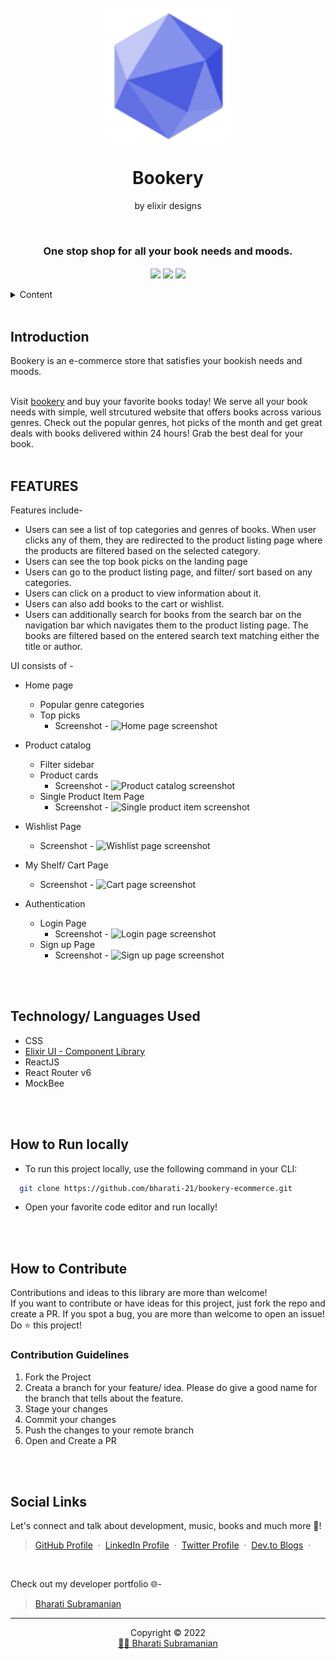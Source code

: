 <h1 align="center">
  <br />
  <a href="https://bookery.netlify.app/">
      <img src="https://github.com/bharati-21/elixir-ui/blob/9e0021ca0eb8952f6bf408d9f2a119439ac359a2/logo-assets/elixir-logo.png" alt="Elixir UI" width="200"></a>
  <br />
  <br />
  Bookery 
</h1>
<p align="center">by elixir designs</p>
<br />
<h3 align="center">
    One stop shop for all your book needs and moods.
</h3>

<div align="center">
<img src="https://img.shields.io/badge/version-v1-green" align="center"/>
<img src="https://img.shields.io/badge/label-open--source-blue" align="center"/>
    <a href="https://app.netlify.com/sites/bookery/deploys" align="center">
        <img src="https://api.netlify.com/api/v1/badges/8b083945-912e-4f2d-90fd-9f8bcf06aeee/deploy-status" align="center"/>
    </a>
</div>
<br />

<!-- TABLE OF CONTENTS -->
<details>
    <summary>Content</summary>
    <ol>
        <li><a href="#introduction">Introduction</a></li>
        <li><a href="#features">Features</a></li>
        <li><a href="#technology-languages-used">Technology/ Languages Used</a></li>
        <li><a href="#how-to-run-locally">How to Run Locally</a></li>
        <li><a href="#how-to-contribute">How to Contribute</a></li>
        <li><a href="#social-links">Social Links</a></li>
    </ol>
</details>

<br />

<!-- Project Introduction -->
## **Introduction**
<p>
    Bookery is an e-commerce store that satisfies your bookish needs and moods. 
</p>
<br />
Visit <a href="https://bookery.netlify.app/">bookery</a> and buy your favorite books today! We serve all your book needs with simple, well strcutured website that offers books across various genres. Check out the popular genres, hot picks of the month and get great deals with books delivered within 24 hours! Grab the best deal for your book. 

<br />
<br />
<!-- FEATURES -->

## **FEATURES**

Features include-
- Users can see a list of top categories and genres of books. When user clicks any of them, they are redirected to the product listing page where the products are filtered based on the selected category.
- Users can see the top book picks on the landing page
- Users can go to the product listing page, and filter/ sort based on any categories.
- Users can click on a product to view information about it.
- Users can also add books to the cart or wishlist.
- Users can additionally search for books from the search bar on the navigation bar which navigates them to the product listing page. The books are filtered based on the entered search text matching either the title or author.

UI consists of -
- Home page
  - Popular genre categories
  - Top picks
    - Screenshot - ![Home page screenshot](https://user-images.githubusercontent.com/51514137/162260696-92795832-5188-4098-8d5c-0bb7262dbc6a.png)
   
- Product catalog
  - Filter sidebar
  - Product cards
    - Screenshot - ![Product catalog screenshot](https://user-images.githubusercontent.com/51514137/162260781-4945b7bf-12b4-4dd7-ad59-01ec6f2a90b2.png)
  - Single Product Item Page
    - Screenshot - ![Single product item screenshot](https://user-images.githubusercontent.com/51514137/162261412-d59fe97c-cfe9-4d82-a9e5-1ee16af32348.png)
   
- Wishlist Page
    - Screenshot - ![Wishlist page screenshot](https://user-images.githubusercontent.com/51514137/162260948-182a6617-7ebb-44b3-9ad2-185a6db17058.png)
    
- My Shelf/ Cart Page
    - Screenshot -  ![Cart page screenshot](https://user-images.githubusercontent.com/51514137/162261164-86edad75-b6cf-4ef4-b941-9357ec4e5d22.png)
   
- Authentication
  - Login Page
    - Screenshot - ![Login page screenshot](https://user-images.githubusercontent.com/51514137/162261528-da586f0b-b79b-4235-94ba-c130ae6a1ca9.png)
  - Sign up Page
    - Screenshot - ![Sign up page screenshot](https://user-images.githubusercontent.com/51514137/162261883-d382a5ce-ba12-4aa5-a6e1-b86a9e7c2802.png)

<br />
<br />
<!-- BUILT WITH -->

## **Technology/ Languages Used**

- CSS
- <a href="https://elixir-ui.netlify.app/">Elixir UI - Component Library</a>
- ReactJS
- React Router v6
- MockBee

<br />
<br />
<!-- HOW TO RUN LOCALLY -->

## **How to Run locally**
- To run this project locally, use the following command in your CLI:

```bash
  git clone https://github.com/bharati-21/bookery-ecommerce.git
```
- Open your favorite code editor and run locally!

<br />
<br />
<!-- CONTRIBUTING -->

## **How to Contribute**

Contributions and ideas to this library are more than welcome! <br />
If you want to contribute or have ideas for this project, just fork the repo and create a PR. If you spot a bug, you are more than welcome to open an issue! Do ⭐ this project! 

### Contribution Guidelines
1. Fork the Project
2. Creata a branch for your feature/ idea. Please do give a good name for the branch that tells about the feature.
3. Stage your changes
4. Commit your changes
5. Push the changes to your remote branch
6. Open and Create a PR

<br />
<br />
<!-- SOCIAL LINKS -->

## **Social Links**
Let's connect and talk about development, music, books and much more 🌠! 
> [GitHub Profile](https://github.com/bharati-21) &nbsp;&middot;&nbsp; 
> [LinkedIn Profile](https://www.linkedin.com/in/bharati-subramanian-29734b152/) &nbsp;&middot;&nbsp;
> [Twitter Profile](https://twitter.com/_bhaaratii) &nbsp;&middot;&nbsp;
> [Dev.to Blogs](https://dev.to/bharati21) &nbsp;&middot;&nbsp;

<br />

Check out my developer portfolio 🌐-
> [Bharati Subramanian](https://bharati-21.github.io/) 

<hr />
<p align="center">Copyright &copy; 2022 
  <br />
  <a href="https://bharati-21.github.io/">👩‍💻 Bharati Subramanian</a>
</p>
